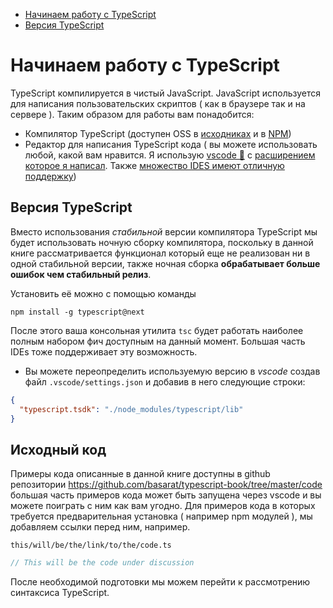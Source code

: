 * [Начинаем работу с TypeScript](#getting-started-with-typescript)
* [Версия TypeScript](#typescript-version)

# Начинаем работу с TypeScript

TypeScript компилируется в чистый JavaScript. JavaScript используется для написания пользовательских скриптов ( как в браузере так и на сервере ). Таким образом для работы вам понадобится:

* Компилятор TypeScript (доступен OSS в [исходниках](https://github.com/Microsoft/TypeScript/) и в [NPM](https://www.npmjs.com/package/typescript))
* Редактор для написания TypeScript кода ( вы можете использовать любой, какой вам нравится. Я использую [vscode 🌹](https://code.visualstudio.com/) с [расширением которое я написал](https://marketplace.visualstudio.com/items?itemName=basarat.god). Также [множество IDES имеют отличную поддержку]( https://github.com/Microsoft/TypeScript/wiki/TypeScript-Editor-Support))


## Версия TypeScript

Вместо использования *стабильной* версии компилятора TypeScript мы будет использовать ночную сборку компилятора, поскольку в данной книге рассматривается функционал который еще не реализован ни в одной стабильной версии, также ночная сборка **обрабатывает больше ошибок чем стабильный релиз**.

Установить её можно с помощью команды

```
npm install -g typescript@next
```

После этого ваша консольная утилита `tsc` будет работать наиболее полным набором фич доступным на данный момент. Большая часть IDEs тоже поддерживает эту возможность.

* Вы можете переопределить используемую версию в *vscode* создав файл `.vscode/settings.json` и добавив в него следующие строки:

```json
{
  "typescript.tsdk": "./node_modules/typescript/lib"
}
```

## Исходный код
Примеры кода описанные в данной книге доступны в github репозитории https://github.com/basarat/typescript-book/tree/master/code большая часть примеров кода может быть запущена через vscode и вы можете поиграть с ним как вам угодно. Для примеров кода в которых требуется предварительная установка ( например npm модулей ), мы добавляем ссылки перед ним, например.

`this/will/be/the/link/to/the/code.ts`
```ts
// This will be the code under discussion
```

После необходимой подготовки мы можем перейти к рассмотрению синтаксиса TypeScript.
